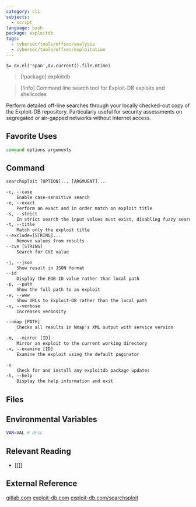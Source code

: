 ```yaml
---
category: cli
subjects:
  - script
language: bash
package: exploitdb
tags:
  - cybersec/tools/offsec/analysis
  - cybersec/tools/offsec/exploitation
---
```


`$= dv.el('span',dv.current().file.mtime)`
> [!package] exploitdb

> [!info] Command line search tool for Exploit-DB exploits and shellcodes

Perform detailed off-line searches through your locally checked-out copy of the Exploit-DB repository. Particularly useful for security assessments on segregated or air-gapped networks without Internet access.

## Favorite Uses
```sh
command options arguments
```

## Command
```txt
searchsploit [OPTION]... [ARGMUENT]...

-c, --case
	Enable case-sensitive search
-e, --exact
	Perform an exact and in order match on exploit title
-s, --strict
	In strict search the input values must exist, disabling fuzzy search for version range
-t, --title
	Match only the exploit title
--exclude=[STRING]...
	Remove values from results
--cve [STRING]
	Search for CVE value

-j, --json
	Show result in JSON format
--id
	Display the EDB-ID value rather than local path
-p, --path
	Show the full path to an exploit
-w, --www
	Show URLs to Exploit-DB rather than the local path
-v, --verbose
	Increases verbosity

--nmap [PATH]
	Checks all results in Nmap's XML output with service version

-m, --mirror [ID]
	Mirror an exploit to the current working directory
-x, --examine [ID]
	Examine the exploit using the default paginator

-u
	Check for and install any exploitdb package updates
-h, --help
	Display the help information and exit
```

## Files


## Environmental Variables
```bash
VAR=VAL # desc
```


## Relevant Reading
- [[]]

## External Reference
[gitlab.com](https://www.gitlab.com/exploit-database/exploitdb)
[exploit-db.com](https://www.exploit-db.com/)
[exploit-db.com/searchsploit](https://www.exploit-db.com/searchsploit)
